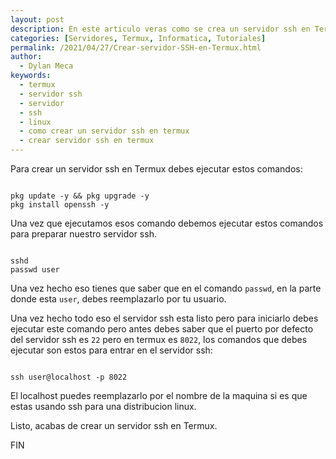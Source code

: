 ```yaml
---
layout: post
description: En este articulo veras como se crea un servidor ssh en Termux, el servidor ssh en definición es una conexión remota desde otra pc al servidor.
categories: [Servidores, Termux, Informatica, Tutoriales]
permalink: /2021/04/27/Crear-servidor-SSH-en-Termux.html
author:
  - Dylan Meca
keywords:
  - termux
  - servidor ssh
  - servidor
  - ssh
  - linux
  - como crear un servidor ssh en termux
  - crear servidor ssh en termux
---
```


Para crear un servidor ssh en Termux debes ejecutar estos comandos:

```shell

pkg update -y && pkg upgrade -y
pkg install openssh -y

```

Una vez que ejecutamos esos comando debemos ejecutar estos comandos para preparar nuestro servidor ssh.

```shell

sshd
passwd user

```

Una vez hecho eso tienes que saber que en el comando ``` passwd ```, en la parte donde esta ``` user ```, debes reemplazarlo por tu usuario.

Una vez hecho todo eso el servidor ssh esta listo pero para iniciarlo debes ejecutar este comando pero antes debes saber que el puerto por defecto del servidor ssh es ```22``` pero en termux es ```8022```, los comandos que debes ejecutar son estos para entrar en el servidor ssh:

```shell

ssh user@localhost -p 8022

```

El localhost puedes reemplazarlo por el nombre de la maquina si es que estas usando ssh para una distribucion linux.

Listo, acabas de crear un servidor ssh en Termux.

FIN

